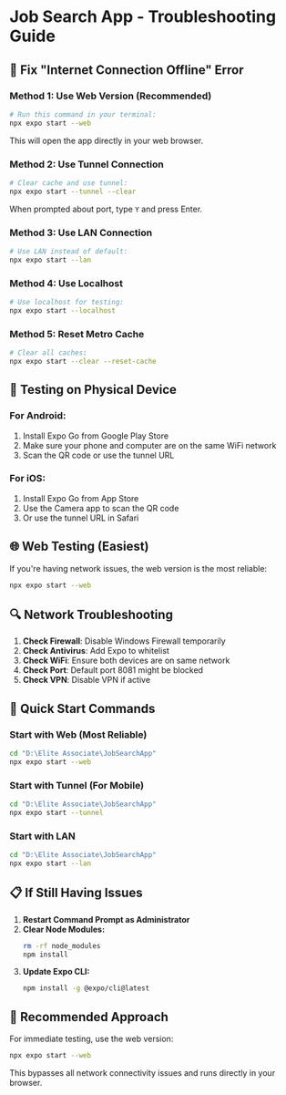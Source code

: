 # Job Search App - Troubleshooting Guide

## 🔧 Fix "Internet Connection Offline" Error

### **Method 1: Use Web Version (Recommended)**
```bash
# Run this command in your terminal:
npx expo start --web
```
This will open the app directly in your web browser.

### **Method 2: Use Tunnel Connection**
```bash
# Clear cache and use tunnel:
npx expo start --tunnel --clear
```
When prompted about port, type `Y` and press Enter.

### **Method 3: Use LAN Connection**
```bash
# Use LAN instead of default:
npx expo start --lan
```

### **Method 4: Use Localhost**
```bash
# Use localhost for testing:
npx expo start --localhost
```

### **Method 5: Reset Metro Cache**
```bash
# Clear all caches:
npx expo start --clear --reset-cache
```

## 📱 **Testing on Physical Device**

### **For Android:**
1. Install Expo Go from Google Play Store
2. Make sure your phone and computer are on the same WiFi network
3. Scan the QR code or use the tunnel URL

### **For iOS:**
1. Install Expo Go from App Store
2. Use the Camera app to scan the QR code
3. Or use the tunnel URL in Safari

## 🌐 **Web Testing (Easiest)**
If you're having network issues, the web version is the most reliable:

```bash
npx expo start --web
```

## 🔍 **Network Troubleshooting**

1. **Check Firewall**: Disable Windows Firewall temporarily
2. **Check Antivirus**: Add Expo to whitelist
3. **Check WiFi**: Ensure both devices are on same network
4. **Check Port**: Default port 8081 might be blocked
5. **Check VPN**: Disable VPN if active

## 🚀 **Quick Start Commands**

### Start with Web (Most Reliable)
```bash
cd "D:\Elite Associate\JobSearchApp"
npx expo start --web
```

### Start with Tunnel (For Mobile)
```bash
cd "D:\Elite Associate\JobSearchApp"
npx expo start --tunnel
```

### Start with LAN
```bash
cd "D:\Elite Associate\JobSearchApp"
npx expo start --lan
```

## 📋 **If Still Having Issues**

1. **Restart Command Prompt as Administrator**
2. **Clear Node Modules:**
   ```bash
   rm -rf node_modules
   npm install
   ```
3. **Update Expo CLI:**
   ```bash
   npm install -g @expo/cli@latest
   ```

## 🎯 **Recommended Approach**

For immediate testing, use the web version:
```bash
npx expo start --web
```

This bypasses all network connectivity issues and runs directly in your browser.